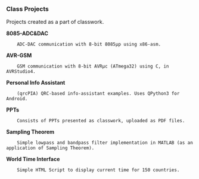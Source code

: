 ### Class Projects
Projects created as a part of classwork.

**8085-ADC&DAC**

        ADC-DAC communication with 8-bit 8085µp using x86-asm.
**AVR-GSM**
      
        GSM communication with 8-bit AVRµc (ATmega32) using C, in AVRStudio4.
**Personal Info Assistant**

        (qrcPIA) QRC-based info-assistant examples. Uses QPython3 for Android.
**PPTs**
        
        Consists of PPTs presented as classwork, uploaded as PDF files.
**Sampling Theorem**
        
        Simple lowpass and bandpass filter implementation in MATLAB (as an application of Sampling Theorem).
**World Time Interface**
        
        Simple HTML Script to display current time for 150 countries.
